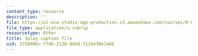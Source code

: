 ```yaml
---
content_type: resource
description: ''
file: https://ol-ocw-studio-app-production.s3.amazonaws.com/courses/8-04-quantum-physics-i-spring-2016/3758806cff4b2138dde85124e30e1a6b_vFZeh8bMx58.srt
file_type: application/x-subrip
resourcetype: Other
title: 3play caption file
uid: 3758806c-ff4b-2138-dde8-5124e30e1a6b
---
```

